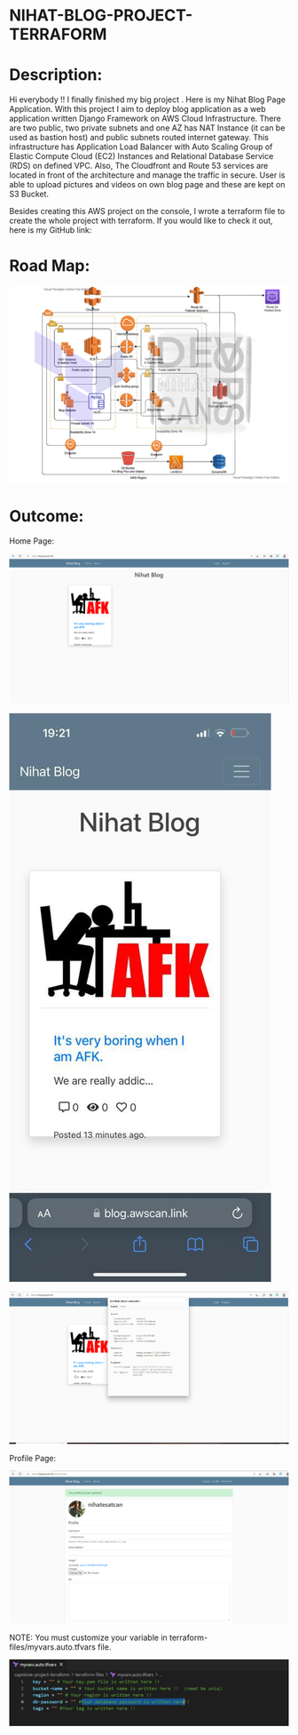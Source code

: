 # NIHAT-BLOG-PROJECT-TERRAFORM



# Description:
Hi everybody !! 
I finally finished my big project . 
Here is my Nihat Blog Page Application. With this project I aim to deploy blog application as a web application written Django Framework on AWS Cloud Infrastructure. There are two public, two private subnets and one AZ has NAT Instance (it can be used as bastion host) and public subnets routed internet gateway. This infrastructure has Application Load Balancer with Auto Scaling Group of Elastic Compute Cloud (EC2) Instances and Relational Database Service (RDS) on defined VPC. Also, The Cloudfront and Route 53 services are located in front of the architecture and manage the traffic in secure. User is able to upload pictures and videos on own blog page and these are kept on S3 Bucket. 

Besides creating this AWS project on the console, I wrote a terraform file to create the whole project with terraform.
If you would like to check it out, here is my GitHub link:




# Road Map:

![Project_004](roadmap.png)



# Outcome:


Home Page:

![Project_004](home-page.PNG)


![Project_004](home-page-mobile.jpeg)


![Project_004](certificate.PNG)

Profile Page:

![Project_004](profile-page.PNG)


NOTE: You must customize your variable in  terraform-files/myvars.auto.tfvars file.

![Project_004](myvar.jpg)
